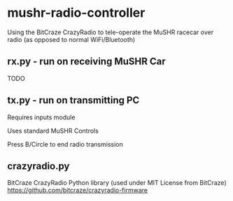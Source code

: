 # mushr-radio-controller
Using the BitCraze CrazyRadio to tele-operate the MuSHR racecar over radio (as opposed to normal WiFi/Bluetooth)

## rx.py - run on receiving MuSHR Car
TODO
## tx.py - run on transmitting PC
Requires inputs module

Uses standard MuSHR Controls

Press B/Circle to end radio transmission

## crazyradio.py
BitCraze CrazyRadio Python library (used under MIT License from BitCraze)
https://github.com/bitcraze/crazyradio-firmware

